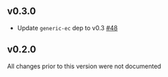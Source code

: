 ## v0.3.0
* Update `generic-ec` dep to v0.3 [#48]

[#48]: https://github.com/dfns/paillier-zk/pull/48

## v0.2.0

All changes prior to this version were not documented
